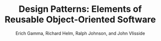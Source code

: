 ---
title: "Design Patterns: Elements of Reusable Object-Oriented Software"
layout: default
author: Erich Gamma, Richard Helm, Ralph Johnson, and John Vlisside
rating: A-Tier
year: 1994
short: It's a classic. I didn't like it. But it's a classic.
---